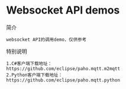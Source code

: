 # Websocket API demos

简介

```
websocket API的调用demo，仅供参考
```

特别说明

```
1.C#客户端下载地址：
https://github.com/eclipse/paho.mqtt.m2mqtt
2.Python客户端下载地址：
https://github.com/eclipse/paho.mqtt.python
```

